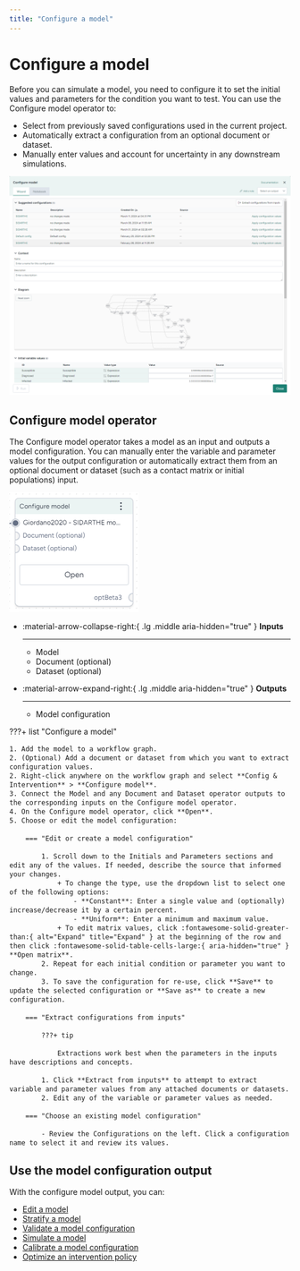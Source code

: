 ```yaml
---
title: "Configure a model"
---
```


# Configure a model

Before you can simulate a model, you need to configure it to set the initial values and parameters for the condition you want to test. You can use the Configure model operator to:

- Select from previously saved configurations used in the current project.
- Automatically extract a configuration from an optional document or dataset.
- Manually enter values and account for uncertainty in any downstream simulations.

![Model configurations table showing the initial conditions and parameters for a default configuration](../img/models/configurations.png)

## Configure model operator

The Configure model operator takes a model as an input and outputs a model configuration. You can manually enter the variable and parameter values for the output configuration or automatically extract them from an optional document or dataset (such as a contact matrix or initial populations) input.

![](../img/models/model-configure-operator.png)

<div class="grid cards" markdown>

-   :material-arrow-collapse-right:{ .lg .middle aria-hidden="true" } __Inputs__

    ---

    - Model
    - Document (optional)
    - Dataset (optional)

-   :material-arrow-expand-right:{ .lg .middle aria-hidden="true" } __Outputs__

    ---

    - Model configuration

</div>

???+ list "Configure a model"

    1. Add the model to a workflow graph.
    2. (Optional) Add a document or dataset from which you want to extract configuration values.
    2. Right-click anywhere on the workflow graph and select **Config & Intervention** > **Configure model**.
    3. Connect the Model and any Document and Dataset operator outputs to the corresponding inputs on the Configure model operator. 
    4. On the Configure model operator, click **Open**.
    5. Choose or edit the model configuration:
    
        === "Edit or create a model configuration"
        
            1. Scroll down to the Initials and Parameters sections and edit any of the values. If needed, describe the source that informed your changes.
                + To change the type, use the dropdown list to select one of the following options: 
                    - **Constant**: Enter a single value and (optionally) increase/decrease it by a certain percent.
                    - **Uniform**: Enter a minimum and maximum value.
                + To edit matrix values, click :fontawesome-solid-greater-than:{ alt="Expand" title="Expand" } at the beginning of the row and then click :fontawesome-solid-table-cells-large:{ aria-hidden="true" } **Open matrix**.    
            2. Repeat for each initial condition or parameter you want to change.
            3. To save the configuration for re-use, click **Save** to update the selected configuration or **Save as** to create a new configuration.
    
        === "Extract configurations from inputs"
    
            ???+ tip
    
                Extractions work best when the parameters in the inputs have descriptions and concepts.
    
            1. Click **Extract from inputs** to attempt to extract variable and parameter values from any attached documents or datasets.
            2. Edit any of the variable or parameter values as needed.
    
        === "Choose an existing model configuration"
        
            - Review the Configurations on the left. Click a configuration name to select it and review its values.

## Use the model configuration output

With the configure model output, you can:

- [Edit a model](../modeling/edit-model.md)
- [Stratify a model](../modeling/stratify-model.md)
- [Validate a model configuration](validate-model-configuration.md)
- [Simulate a model](../simulation/simulate-model.md)
- [Calibrate a model configuration](../simulation/calibrate-model.md)
- [Optimize an intervention policy](../modeling/edit-model.md)